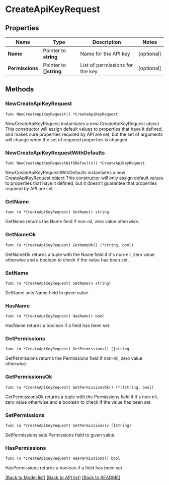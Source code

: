 # CreateApiKeyRequest

## Properties

Name | Type | Description | Notes
------------ | ------------- | ------------- | -------------
**Name** | Pointer to **string** | Name for the API key | [optional] 
**Permissions** | Pointer to **[]string** | List of permissions for the key | [optional] 

## Methods

### NewCreateApiKeyRequest

`func NewCreateApiKeyRequest() *CreateApiKeyRequest`

NewCreateApiKeyRequest instantiates a new CreateApiKeyRequest object
This constructor will assign default values to properties that have it defined,
and makes sure properties required by API are set, but the set of arguments
will change when the set of required properties is changed

### NewCreateApiKeyRequestWithDefaults

`func NewCreateApiKeyRequestWithDefaults() *CreateApiKeyRequest`

NewCreateApiKeyRequestWithDefaults instantiates a new CreateApiKeyRequest object
This constructor will only assign default values to properties that have it defined,
but it doesn't guarantee that properties required by API are set

### GetName

`func (o *CreateApiKeyRequest) GetName() string`

GetName returns the Name field if non-nil, zero value otherwise.

### GetNameOk

`func (o *CreateApiKeyRequest) GetNameOk() (*string, bool)`

GetNameOk returns a tuple with the Name field if it's non-nil, zero value otherwise
and a boolean to check if the value has been set.

### SetName

`func (o *CreateApiKeyRequest) SetName(v string)`

SetName sets Name field to given value.

### HasName

`func (o *CreateApiKeyRequest) HasName() bool`

HasName returns a boolean if a field has been set.

### GetPermissions

`func (o *CreateApiKeyRequest) GetPermissions() []string`

GetPermissions returns the Permissions field if non-nil, zero value otherwise.

### GetPermissionsOk

`func (o *CreateApiKeyRequest) GetPermissionsOk() (*[]string, bool)`

GetPermissionsOk returns a tuple with the Permissions field if it's non-nil, zero value otherwise
and a boolean to check if the value has been set.

### SetPermissions

`func (o *CreateApiKeyRequest) SetPermissions(v []string)`

SetPermissions sets Permissions field to given value.

### HasPermissions

`func (o *CreateApiKeyRequest) HasPermissions() bool`

HasPermissions returns a boolean if a field has been set.


[[Back to Model list]](../README.md#documentation-for-models) [[Back to API list]](../README.md#documentation-for-api-endpoints) [[Back to README]](../README.md)



